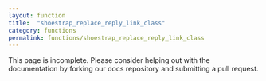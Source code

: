 ```yaml
---
layout: function
title:  "shoestrap_replace_reply_link_class"
category: functions
permalink: functions/shoestrap_replace_reply_link_class
---
```


This page is incomplete. Please consider helping out with the documentation by forking our docs repository and submitting a pull request.